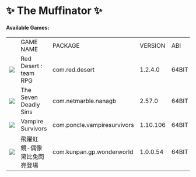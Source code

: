 # ✨ The Muffinator ✨

#### Available Games:
<table>
    <tr>
        <td></td>
        <td>GAME NAME</td>
        <td>PACKAGE</td>
        <td>VERSION</td>
        <td>ABI</td>
        <td>ROOT</td>
    </tr>
    <tr>
        <td><IMG src="https://play-lh.googleusercontent.com/tqVOI0v-GaKt9b6K7K7QuKqvBmzEZ6E0IgvZXHADGKVQ2a-PevUTW0TVeCS8ucdOFiE=s150"></td>
        <td>Red Desert : team RPG</td>
        <td>com.red.desert</td>
        <td>1.2.4.0</td>
        <td>64BIT</td>
        <td>YES</td>
    </tr>
    <tr>
        <td><IMG src="https://play-lh.googleusercontent.com/IpdMgtElKKnFQ_Jut6pFdl1KVJm4XBIHyxksgDDbq_qQ-jttMWkOiNbf1dE_KuRpCQ=s150"></td>
        <td>The Seven Deadly Sins</td>
        <td>com.netmarble.nanagb</td>
        <td>2.57.0</td>
        <td>64BIT</td>
        <td>YES</td>
    </tr>
    <tr>
        <td><IMG src="https://play-lh.googleusercontent.com/R1dShZj1HNBQzrHhsAD9_F8BRc2FU-nlDMU7OIAIwnMge04QWvNZR-clnXnEd_v30Qo=s150"></td>
        <td>Vampire Survivors</td>
        <td>com.poncle.vampiresurvivors</td>
        <td>1.10.106</td>
        <td>64BIT</td>
        <td>YES</td>
    </tr>
    <tr>
        <td><IMG src="https://play-lh.googleusercontent.com/QMcvCCPLwFkYMowR1U92zvAOjH6Ff8WLPMUsY_ct3qvIAG8yHYwU_y8m_sN-toTub3s=s150"></td>
        <td>飛躍虹鏡-偶像黛比兔閃亮登場</td>
        <td>com.kunpan.gp.wonderworld</td>
        <td>1.0.0.54</td>
        <td>64BIT</td>
        <td>YES</td>
    </tr>
</table>
